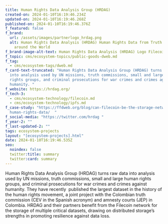 ```yaml
---
title: Human Rights Data Analysis Group (HRDAG)
created-on: 2024-01-10T16:19:46.234Z
updated-on: 2024-01-10T16:19:46.268Z
published-on: 2024-01-10T16:19:46.376Z
f_featured: false
f_brand:
  url: /assets/images/partnerlogo_hrdag.png
  alt: Human Rights Data Analysis (HRDAG) Human Rights Data from Truth Commissions
    around the World
f_brand-image-alt-text: Human Rights Data Analysis (HRDAG) Logo Filecoin Ecosystem
f_topic: cms/ecosystem-topics/public-goods-dweb.md
f_tag:
  - cms/ecosystem-tags/dweb.md
f_card-text-truncated: "Human Rights Data Analysis Group (HRDAG) turns raw data
  into analysis used by UN missions, truth commissions, small and large human
  rights groups, and criminal prosecutions for war crimes and crimes against
  humanity. "
f_website: https://hrdag.org/
f_tech-3:
  - cms/ecosystem-technology/filecoin.md
  - cms/ecosystem-technology/ipfs.md
f_case-study: "https://ffdweb.org/blog/can-filecoin-be-the-storage-network-for-\
  human-rights-data/  "
f_social-media: "https://twitter.com/hrdag "
f_year-2: ""
f_last-updated-2: ""
tags: ecosystem-projects
layout: "[ecosystem-projects].html"
date: 2024-01-10T16:19:46.535Z
seo:
  noindex: false
  twitter:title: summary
  twitter:card: summary
---
```

Human Rights Data Analysis Group (HRDAG) turns raw data into analysis used by UN missions, truth commissions, small and large human rights groups, and criminal prosecutions for war crimes and crimes against humanity. They have recently  published the largest dataset in the history of the human rights movement, a joint project with the Colombian truth commission (CEV in the Spanish acronym) and amnesty courts (JEP) in Colombia. HRDAG and their partners benefit from the Filecoin network for the storage of multiple critical datasets, drawing on distributed storage’s strengths in promoting resilience against data loss.